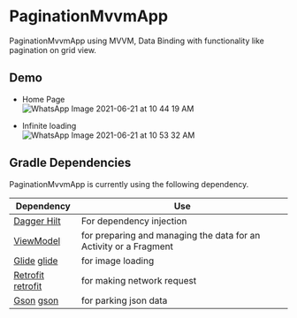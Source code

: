 # PaginationMvvmApp
PaginationMvvmApp using MVVM, Data Binding with functionality like pagination on grid view.

## Demo

- Home Page <br>
![WhatsApp Image 2021-06-21 at 10 44 19 AM](https://user-images.githubusercontent.com/19749442/122711362-aa03fe00-d27f-11eb-81d8-1c55446d2fb1.jpeg)

- Infinite loading <br>
![WhatsApp Image 2021-06-21 at 10 53 32 AM](https://user-images.githubusercontent.com/19749442/122711326-9c4e7880-d27f-11eb-96a3-b9bc1341185f.jpeg)


## Gradle Dependencies

PaginationMvvmApp is currently using the following dependency.

| Dependency | Use |
| ------ | ------ |
| [Dagger Hilt][dagger] | For dependency injection  |
| [ViewModel][viewModel] |  for preparing and managing the data for an Activity or a Fragment |
| [Glide] [glide] | for image loading
| [Retrofit] [retrofit] | for making network request
| [Gson] [gson] | for parking json data


   [dagger]: <https://developer.android.com/training/dependency-injection/hilt-android>
   [viewModel]: <https://developer.android.com/reference/kotlin/androidx/lifecycle/ViewModel>
   [glide]: <https://github.com/bumptech/glide>
   [retrofit]: <https://github.com/square/retrofit>
   [gson]: <https://github.com/google/gson>
